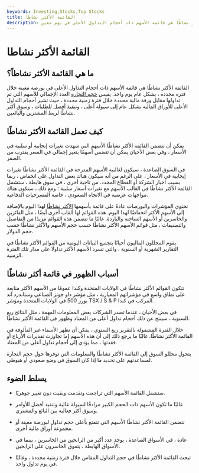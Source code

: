 ```yaml
---
keywords: Investing,Stocks,Top Stocks
title: القائمة الأكثر نشاطا
description: القائمة الأكثر نشاطًا هي قائمة الأسهم ذات أحجام التداول الأعلى في يوم معين.
---
```


# القائمة الأكثر نشاطا
## ما هي القائمة الأكثر نشاطاً؟

القائمة الأكثر نشاطًا هي قائمة الأسهم ذات أحجام التداول الأعلى في بورصة معينة خلال فترة محددة ، بشكل عام يوم واحد. يقيس [حجم التجارة](/volumeoftrade) العدد الإجمالي للأسهم التي تم تداولها مقابل ورقة مالية محددة خلال فترة زمنية محددة ، حيث تشير أحجام التداول الأعلى للأوراق المالية بشكل عام إلى سيولة أعلى ، وتنفيذ أفضل للطلبات ، وسوق أكثر نشاطًا لربط المشترين والبائعين.

## كيف تعمل القائمة الأكثر نشاطًا

يمكن أن تتضمن القائمة الأكثر نشاطًا الأسهم التي شهدت تغيرات إيجابية أو سلبية في الأسعار ، وفي بعض الأحيان يمكن أن تتضمن أسهمًا بتغير إجمالي في السعر يقترب من الصفر.

في السوق الصاعدة ، سيكون لغالبية الأسهم المدرجة في القائمة الأكثر نشاطًا تغيرات إيجابية في الأسعار ، على الرغم من أنه سيكون هناك بعض التداول على انخفاض ، ربما بسبب أخبار الشركة أو القطاع المحدد. من ناحية أخرى ، في سوق هابطة ، ستشمل القائمة الأكثر نشاطًا في الغالب الأسهم مع تغيرات أسعار سلبية ؛ ومع ذلك ، ستكون هناك مواجهات عرضية في الاتجاه الصعودي ، خاصة المسرحيات الدفاعية.

تحتوي المؤشرات والبورصات عادةً على قائمة بأسهمها [الأكثر نشاطًا](/mostactive) لهذا اليوم بالإضافة إلى الأسهم الأكثر انخفاضًا لهذا اليوم. هذه القوائم لها ألقاب أخرى أيضًا ، مثل الفائزين والخاسرين أو الأسهم الساخنة والباردة. غالبًا ما تتضمن هذه القوائم مزيدًا من التفاصيل والتصنيفات ، مثل قوائم الأسهم الأكثر نشاطًا حسب حجم الأسهم والأكثر نشاطًا حسب حجم الدولار.

يقوم المحللون الماليون أحيانًا بتجميع البيانات اليومية من القوائم الأكثر نشاطًا في التقارير الشهرية أو السنوية ، والتي تسرد الأسهم الأكثر تداولًا على مدار تلك الفترة الزمنية.

## أسباب الظهور في قائمة أكثر نشاطًا

تتكون القوائم الأكثر نشاطًا في الولايات المتحدة وكندا عمومًا من الأسهم الأكثر متابعة على نطاق واسع في مؤشراتهم المعيارية ، مثل مؤشر داو جونز الصناعي وستاندرد آند بورز 500 في الولايات المتحدة ومؤشر TSX / S & P المركب في كندا.

في بعض الأحيان ، عندما تصدر الشركات بعض المعلومات المهمة ، مثل النتائج ربع السنوية ، سينتج عن ذلك أحجام تداول أعلى من المعتاد وظهور في القائمة الأكثر نشاطًا.

خلال الفترة المشمولة بالتقرير ربع السنوي ، يمكن أن تظهر الأسماء غير المألوفة في القائمة الأكثر نشاطًا. غالبًا ما يرجع ذلك إلى أن هذه الأسهم إما تجاوزت تقديرات الأرباح أو فقدتها ، مما يؤدي إلى أحجام تداول أعلى من المعتاد.

يتحول محللو السوق إلى القائمة الأكثر نشاطًا والمعلومات التي توفرها حول حجم التجارة لمساعدتهم على تحديد ما إذا كان السوق في وضع صعودي أو هبوطي.

## يسلط الضوء

- ستشمل القائمة الأسهم التي تراجعت وتقدمت وبقيت دون تغيير جوهريًا.

- غالبًا ما تكون الأسهم ذات الحجم الكبير مرادفًا لسيولة عالية وتنفيذ أفضل للأوامر وسوق أكثر فعالية بين البائع والمشتري.

- تتضمن القائمة الأكثر نشاطًا الأسهم التي تتمتع بأعلى حجم تداول لبورصة معينة أو مجموعة أوراق مالية أخرى.

- عادة ، في الأسواق الصاعدة ، يوجد عدد أكبر من الرابحين من الخاسرين ، بينما في الأسواق الهابطة ، يتفوق الخاسرون على الرابحين.

- تبحث القائمة الأكثر نشاطًا في حجم التداول المقاس خلال فترة زمنية محددة ، وغالبًا في يوم تداول واحد.

